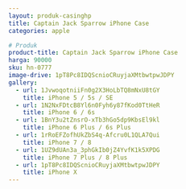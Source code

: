 ```yaml
---
layout: produk-casinghp
title: Captain Jack Sparrow iPhone Case
categories: apple

# Produk
product-title: Captain Jack Sparrow iPhone Case
harga: 90000
sku: hn-0777
image-drive: 1pT8Pc8IDQScnioCRuyjaXMtbwtpwJDPY
gallery:
  - url: 1JvwoqotniiFn0g2X3HoLbTQ8mNxU8tGY
    title: iPhone 5 / 5s / SE
  - url: 1N2NxFDtcB8Yl6n0Fyh6y87fKod0TtHeR
    title: iPhone 6 / 6s
  - url: 1BnY3u2tZnsrO-xTb3hGo5dp9KbsEl9kl
    title: iPhone 6 Plus / 6s Plus
  - url: 1rRoEFZofhUkZbS4q-Afcru0L1QLA7Qui
    title: iPhone 7 / 8
  - url: 1UZ9dUAn3a_3phGkIb0jZ4YvfK1k5XPDG
    title: iPhone 7 Plus / 8 Plus
  - url: 1pT8Pc8IDQScnioCRuyjaXMtbwtpwJDPY
    title: iPhone X
---
```

